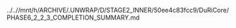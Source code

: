 ../..//mnt/h/ARCHIVE/.UNWRAP/D/STAGE2_INNER/50ee4c83fcc9/DuRiCore/PHASE6_2_2_3_COMPLETION_SUMMARY.md
